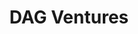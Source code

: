 ---
layout: firm_page
title: "DAG Ventures"
id: "dagventures.com"
permalink: "/dagventuresdagventures.com/"
website: "https://www.dagventures.com"
offices: "Palo Alto (United States)"
investment_stages: "Series B, Series C, Series D"
portfolio_companies: "FireEye, Lithium Technologies, Brighter, Chegg, Nextdoor, Adamas Pharmaceuticals, Admob, Altor Networks, Ambarella, Aquifi, Arresto Biosciences, Atara Biotherapeutics, AVI Networks, Avnera, Avvo, Axiom Global, Bloom Energy, Boku, Branch, Chegg, ClearStory Data, Cleartrip, Clearwell Systems, Clickatell, Cloudera, Convertro Solutions, D2S, DisplayLink, Eventbrite, FireEye, Fortify Software, Funny or Die, Gigya, Glassdoor, GrubHub, Inspirato, Jasper Wireless, LearnVest, Lithium Technologies, Matrix Semiconductor, Mcube, Meraki, Mint Software, New Relic, Nextdoor, NimbleRx, Oakley Networks, One Medical Group, OpenDNS, OpenX Software, Oportun, Optimedica, Origami Logic, Pacific Biosciences of California, Pentaho, Picarro, Pinger, Pixtronix, PlanGrid, Plaxo, Point, Polyvore, Proofpoint, Quantenna Communications, Rec Room, RingCentral, Seeking Alpha, Silver Peak Systems, SilverSpring Networks, SpringSource, SunRun, Taulia, True, Upwork, UserTesting, uShip, Vectra Security, Wealthfront, WeWork, Wixpress, Wonolo, Xoom, Yelp, YuMe, Zimbra, Zuora, Zynga, Aerohive, Altor, Ambarella, Clearwell, Cloudera, Eventbrite, Glam Media, Glassdoor, GrubHub, Jasper Wireless, Learnvest, Nextdoor, OptiMedica, Rightscale, Silver Peak Systems, Truste, Wealthfront, Xoom, Zimbra, Birst, Brighter, Convertro, DisplayLink, Gigya, Lithium Technologies, Loopt, NimbleRx, Pinger, PlanGrid, Plaxo, Point, Polyvore, Prosper Marketplace, Rec Room, RingCentral, Upwork, Wonolo, Yelp, YuMe, Aoptix, Armo BioSciences, Arresto BioSciences, Atara Biotherapeutics, Bloom Energy, Fortify Software, Matrix Memory, Neos, Oakley Networks, Stoke, Boku, FireEye, NewRelic, Oportun, Quantenna, SunRun, Wix, Zuora, AVI Networks, Innovium, Meraki, Pentaho, Springsource, Terracotta, Vudu, Algolia, Branch, D2S, Seeking Alpha, Vectra, Adamas, Avnera, Chegg, Cleartrip, Funny or Die, Inspirato, Marin, Mint, Origami Logic, Pixtronix, Proofpoint, Taulia, UserTesting, uShip, Xsigo"
portfolio_link: "https://www.dagventures.com/investments"
investment_markets: "Technology, Pharmaceuticals, Software, Consumer Tech, Mobile, Digital Health, Enterprise Software, SaaS, Infrastructure, Financial Technology, Security, Clean Tech, Communications, Media"
founded_year: "2004"
description: "DAG Ventures is a mid-stage venture capital partnership focused on providing service-oriented support to visionary entrepreneurs and early-stage VCs. They lead mid-stage and growth financing rounds into promising portfolio companies. Their investment model emphasizes differentiation through superior service to LPs, portfolio companies, and early-stage VC partnerships."
linkedin: "https://www.linkedin.com/company/dag-ventures"
twitter: ""
instagram: ""
team_page: "https://www.dagventures.com/team"
investor_type: "Venture Capital"
crunchbase: "https://www.crunchbase.com/organization/dag-ventures"
pitchbook: ""

# SEO Optimization
meta_title: "DAG Ventures - VC Firm - projectstartups.com"
meta_description: "DAG Ventures, DAG Ventures is a mid-stage venture capital partnership focused on providing service-oriented support to visionary entrepreneurs and early-stage VCs. ..."
meta_keywords: "DAG Ventures, Technology, Pharmaceuticals, Software, Consumer Tech, Mobile, Digital Health, Enterprise Software, SaaS, Infrastructure, Financial Technology, Security, Clean Tech, Communications, Media, VC firm, venture capital, startup investor, projectstartups.com"
canonical_url: "https://vc.projectstartups.com/dagventuresdagventures.com/"
---